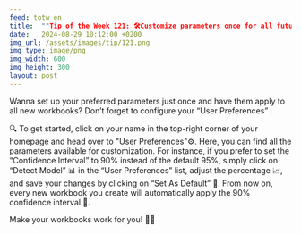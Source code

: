 ```yaml
---
feed: totw_en
title:  ""Tip of the Week 121: 🛠️Customize parameters once for all future workbooks📊"
date:   2024-08-29 10:12:00 +0200
img_url: /assets/images/tip/121.png
img_type: image/png
img_width: 600
img_height: 300
layout: post
---
```


Wanna set up your preferred parameters just once and have them apply to all new workbooks? Don’t forget to configure your “User Preferences” .

🔍 To get started, click on your name in the top-right corner of your homepage and head over to "User Preferences"⚙️. Here, you can find all the parameters available for customization. For instance, if you prefer to set the “Confidence Interval” to 90% instead of the default 95%, simply click on “Detect Model” 📊 in the “User Preferences” list, adjust the percentage 📈, and save your changes by clicking on “Set As Default” 💾. From now on, every new workbook you create will automatically apply the 90% confidence interval 🔄.

Make your workbooks work for you! 📝✨
